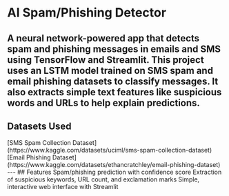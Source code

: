 # AI Spam/Phishing Detector

A neural network-powered app that detects spam and phishing messages in emails and SMS using TensorFlow and Streamlit. This project uses an LSTM model trained on SMS spam and email phishing datasets to classify messages. It also extracts simple text features like suspicious words and URLs to help explain predictions.
---
## Datasets Used
<list>
<ls>[SMS Spam Collection Dataset](https://www.kaggle.com/datasets/uciml/sms-spam-collection-dataset)</ls>
<ls>[Email Phishing Dataset](https://www.kaggle.com/datasets/ethancratchley/email-phishing-dataset)</ls>
</list>
---
## Features
<list>
<ls>Spam/phishing prediction with confidence score</ls>
<ls>Extraction of suspicious keywords, URL count, and exclamation marks</ls>
<ls>Simple, interactive web interface with Streamlit</ls>
</list>
